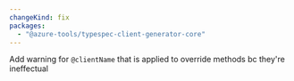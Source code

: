 ```yaml
---
changeKind: fix
packages:
  - "@azure-tools/typespec-client-generator-core"
---
```


Add warning for `@clientName` that is applied to override methods bc they're ineffectual